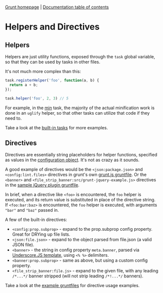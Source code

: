 [Grunt homepage](https://github.com/cowboy/grunt) | [Documentation table of contents](toc.md)

# Helpers and Directives

## Helpers
Helpers are just utility functions, exposed through the `task` global variable, so that they can be used by tasks in other files.

It's not much more complex than this:

```javascript
task.registerHelper('foo', function(a, b) {
  return a + b;
});

task.helper('foo', 2, 3) // 5
```

For example, in the [min](https://github.com/cowboy/grunt/blob/master/tasks/min.js) task, the majority of the actual minification work is done in an `uglify` helper, so that other tasks can utilize that code if they need to.

Take a look at the [built-in tasks](https://github.com/cowboy/grunt/tree/master/tasks) for more examples.

## Directives
Directives are essentially string placeholders for helper functions, specified as values in the [configuration object](configuring.md). It's not as crazy as it sounds.

A good example of directives would be the `<json:package.json>` and `<config:lint.files>` directives in grunt's own [grunt.js gruntfile](https://github.com/cowboy/grunt/blob/master/grunt.js). Or the `<banner>` and `<file_strip_banner:src/grunt-jquery-example.js>` directives in the [sample jQuery plugin gruntfile](https://github.com/cowboy/grunt-jquery-example/blob/master/grunt.js).

In brief, when a directive like `<foo>` is encountered, the `foo` helper is executed, and its return value is substituted in place of the directive string. If `<foo:bar:baz>` is encountered, the `foo` helper is executed, with arguments `"bar"` and `"baz"` passed in.

A few of the built-in directives:

* `<config:prop.subprop>` - expand to the prop.subprop config property. Great for DRYing up file lists.
* `<json:file.json>` - expand to the object parsed from file.json (a valid JSON file).
* `<banner>` - the string in config property `meta.banner`, parsed via [Underscore.JS template](http://underscorejs.org/#template), using `<% %>` delimiters.
* `<banner:prop.subprop>` - same as above, but using a custom config property.
* `<file_strip_banner:file.js>` - expand to the given file, with any leading `/*...*/` banner stripped (will not strip leading `/*!...*/` banners).

Take a look at the [example gruntfiles](example_gruntfiles.md) for directive usage examples.

